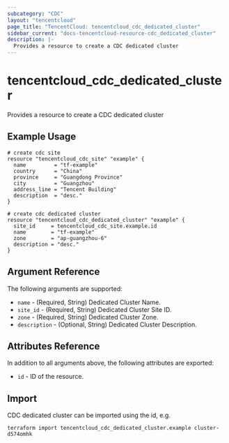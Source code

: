```yaml
---
subcategory: "CDC"
layout: "tencentcloud"
page_title: "TencentCloud: tencentcloud_cdc_dedicated_cluster"
sidebar_current: "docs-tencentcloud-resource-cdc_dedicated_cluster"
description: |-
  Provides a resource to create a CDC dedicated cluster
---
```


# tencentcloud_cdc_dedicated_cluster

Provides a resource to create a CDC dedicated cluster

## Example Usage

```hcl
# create cdc site
resource "tencentcloud_cdc_site" "example" {
  name         = "tf-example"
  country      = "China"
  province     = "Guangdong Province"
  city         = "Guangzhou"
  address_line = "Tencent Building"
  description  = "desc."
}

# create cdc dedicated cluster
resource "tencentcloud_cdc_dedicated_cluster" "example" {
  site_id     = tencentcloud_cdc_site.example.id
  name        = "tf-example"
  zone        = "ap-guangzhou-6"
  description = "desc."
}
```

## Argument Reference

The following arguments are supported:

* `name` - (Required, String) Dedicated Cluster Name.
* `site_id` - (Required, String) Dedicated Cluster Site ID.
* `zone` - (Required, String) Dedicated Cluster Zone.
* `description` - (Optional, String) Dedicated Cluster Description.

## Attributes Reference

In addition to all arguments above, the following attributes are exported:

* `id` - ID of the resource.




## Import

CDC dedicated cluster can be imported using the id, e.g.

```
terraform import tencentcloud_cdc_dedicated_cluster.example cluster-d574omhk
```


